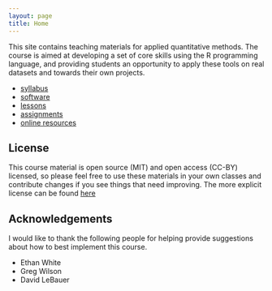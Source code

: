 ```yaml
---
layout: page
title: Home
---
```


This site contains teaching materials for applied quantitative methods. The course is aimed at developing a set of core skills using the R programming 
language, and providing students an opportunity to apply these tools on real datasets and towards their own projects.

* [syllabus](./syllabus)
* [software](./software)
* [lessons](./lessons)
* [assignments](./assignments)
* [online resources](./resources)

## License

This course material is open source (MIT) and open access (CC-BY) licensed, so please feel free to use these materials in your own classes and contribute changes if you see things that need improving. The more explicit license can 
be found [here](./LICENSE)

## Acknowledgements

I would like to thank the following people for helping provide suggestions about how to best implement this course.

* Ethan White
* Greg Wilson
* David LeBauer

